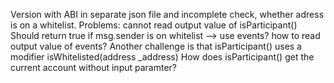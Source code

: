 Version with ABI in separate json file and incomplete check, whether adress is on a whitelist. 
Problems: cannot read output value of isParticipant()
Should return true if msg.sender is on whitelist --> use events? how to read output value of events?
Another challenge is that isParticipant() uses a modifier isWhitelisted(address _address) How does isParticipant() get the current account without input paramter?


